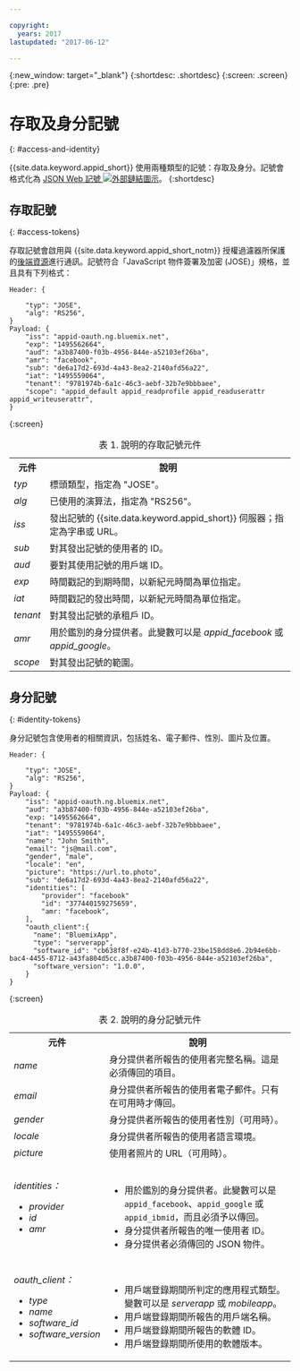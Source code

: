 ```yaml
---

copyright:
  years: 2017
lastupdated: "2017-06-12"

---
```


{:new_window: target="_blank"}
{:shortdesc: .shortdesc}
{:screen: .screen}
{:pre: .pre}

# 存取及身分記號
{: #access-and-identity}

{{site.data.keyword.appid_short}} 使用兩種類型的記號：存取及身分。記號會格式化為 <a href="https://jwt.io/introduction/" target="_blank">JSON Web 記號 <img src="../../icons/launch-glyph.svg" alt="外部鏈結圖示"></a>。
{:shortdesc}


## 存取記號
{: #access-tokens}

存取記號會啟用與 {{site.data.keyword.appid_short_notm}} 授權過濾器所保護的[後端資源](/docs/services/appid/protecting-resources.html)進行通訊。記號符合「JavaScript 物件簽署及加密 (JOSE)」規格，並且具有下列格式：

```
Header: {

    "typ": "JOSE",
    "alg": "RS256",
}
Payload: {
    "iss": "appid-oauth.ng.bluemix.net",
    "exp": "1495562664",
    "aud": "a3b87400-f03b-4956-844e-a52103ef26ba",
    "amr": "facebook",
    "sub": "de6a17d2-693d-4a43-8ea2-2140afd56a22",
    "iat": "1495559064",
    "tenant": "9781974b-6a1c-46c3-aebf-32b7e9bbbaee",
    "scope": "appid_default appid_readprofile appid_readuserattr appid_writeuserattr",
}
```
{:screen}

<table>
<caption> 表 1. 說明的存取記號元件</caption>
  <tr>
    <th> 元件</th>
    <th> 說明</th>
  </tr>
  <tr>
    <td> <i> typ </i> </td>
    <td> 標頭類型，指定為 "JOSE"。</td>
  </tr>
  <tr>
    <td> <i> alg </i> </td>
    <td> 已使用的演算法，指定為 "RS256"。</td>
  </tr>
  <tr>
    <td> <i> iss </i> </td>
    <td> 發出記號的 {{site.data.keyword.appid_short}} 伺服器；指定為字串或 URL。</td>
  </tr>
  <tr>
    <td> <i> sub </i> </td>
    <td> 對其發出記號的使用者的 ID。</td>
  </tr>
  <tr>
    <td> <i> aud </i> </td>
    <td> 要對其使用記號的用戶端 ID。</td>
  </tr>
  <tr>
    <td> <i> exp </i> </td>
    <td> 時間戳記的到期時間，以新紀元時間為單位指定。</td>
  </tr>
  <tr>
    <td> <i> iat </i> </td>
    <td> 時間戳記的發出時間，以新紀元時間為單位指定。</td>
  </tr>
  <tr>
    <td> <i> tenant </i> </td>
    <td> 對其發出記號的承租戶 ID。</td>
  </tr>
  <tr>
    <td> <i> amr </i> </td>
    <td> 用於鑑別的身分提供者。此變數可以是 <i>appid_facebook</i> 或 <i>appid_google</i>。</td>
  </tr>
  <tr>
    <td> <i> scope </i> </td>
    <td> 對其發出記號的範圍。</td>
  </tr>
</table>


## 身分記號
{: #identity-tokens}

身分記號包含使用者的相關資訊，包括姓名、電子郵件、性別、圖片及位置。

```
Header: {

    "typ": "JOSE",
    "alg": "RS256",
}
Payload: {
    "iss": "appid-oauth.ng.bluemix.net",
    "aud": "a3b87400-f03b-4956-844e-a52103ef26ba",
    "exp: "1495562664",
    "tenant": "9781974b-6a1c-46c3-aebf-32b7e9bbbaee",
    "iat": "1495559064",
    "name": "John Smith",
    "email": "js@mail.com",
    "gender", "male",
    "locale": "en",
    "picture": "https://url.to.photo",
    "sub": "de6a17d2-693d-4a43-8ea2-2140afd56a22",
    "identities": [
        "provider": "facebook"
        "id": "377440159275659",
        "amr: "facebook",
    ],
    "oauth_client":{
      "name": "BluemixApp",
      "type": "serverapp",
      "software_id": "cb638f8f-e24b-41d3-b770-23be158dd8e6.2b94e6bb-bac4-4455-8712-a43fa804d5cc.a3b87400-f03b-4956-844e-a52103ef26ba",
      "software_version": "1.0.0",
    }
}
```
{:screen}


<table>
<caption> 表 2. 說明的身分記號元件</caption>
  <tr>
    <th> 元件</th>
    <th> 說明</th>
  </tr>
  <tr>
    <td> <i> name </i> </td>
    <td> 身分提供者所報告的使用者完整名稱。這是必須傳回的項目。</td>
  </tr>
  <tr>
    <td> <i> email </i> </td>
    <td> 身分提供者所報告的使用者電子郵件。只有在可用時才傳回。</td>
  </tr>
  <tr>
    <td> <i> gender </i> </td>
    <td> 身分提供者所報告的使用者性別（可用時）。</td>
  </tr>
  <tr>
    <td> <i> locale </i> </td>
    <td> 身分提供者所報告的使用者語言環境。</td>
  </tr>
  <tr>
    <td> <i> picture </i> </td>
    <td> 使用者照片的 URL（可用時）。</td>
  </tr>
  <tr>
    <td> <i> identities：</br> <ul><li> provider <li> id <li> amr </ul></i></td>
    <td> </br><ul><li> 用於鑑別的身分提供者。此變數可以是 <code>appid_facebook</code>、<code>appid_google</code> 或 <code>appid_ibmid</code>，而且必須予以傳回。<li> 身分提供者所報告的唯一使用者 ID。<li> 身分提供者必須傳回的 JSON 物件。</ul></i></td>
  </tr>
  <tr>
    <td> <i> oauth_client：</br> <ul><li> type <li> name <li> software_id <li> software_version</ul></i> </td>
    <td> </br><ul><li> 用戶端登錄期間所判定的應用程式類型。變數可以是 <i>serverapp</i> 或 <i>mobileapp</i>。<li> 用戶端登錄期間所報告的用戶端名稱。<li> 用戶端登錄期間所報告的軟體 ID。<li> 用戶端登錄期間所使用的軟體版本。</ul></td>
  </tr>
</table>
